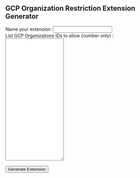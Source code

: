 <html>
<head>
<title>GCP Organization Restriction Extension Generator</title>

<script src="https://ajax.googleapis.com/ajax/libs/jquery/3.5.1/jquery.min.js"></script>
<script src="jszip.min.js"></script>
<script src="FileSaver.min.js"></script>
<script src="base64.js"></script>
<script>
function handleClick() {
  $.getJSON('manifest_template.json', function(manifest) {
    $.getJSON('rule_template.json', function(rule) {
      var ext_name = document.getElementById('ext_name').value;
      var org_ids = document.getElementById('org_ids').value.split('\n');
      for(let i = 0; i < org_ids.length; i++) {
          org_ids[i] = "organizations/" + org_ids[i];
          }
      manifest.name = ext_name;
      var nowd = new Date();
      var year = nowd.getUTCFullYear().toString();
      var month = (nowd.getUTCMonth() + 1).toString().padStart(2, "0");
      var dom = nowd.getUTCDate().toString().padStart(2, "0");
      var hour = nowd.getUTCHours().toString().padStart(2, "0");
      var minutes = nowd.getUTCMinutes().toString().padStart(2, "0");
      var seconds = nowd.getUTCSeconds().toString().padStart(2, "0");
      var ver_str = `${year}.${month}${dom}.${hour}.${minutes}${seconds}`;
      manifest.version = ver_str;
      var raw_header = {"resources": org_ids,
                        "options": "strict"};
      var raw_header_str = JSON.stringify(raw_header);
      var encoded_header = $.btoa(raw_header_str).replace('+', '-').replace('/', '_').replace(/=+$/, '');
      rule.action.requestHeaders.value = encoded_header;
      var zip = new JSZip();
      zip.file("rules1.json", JSON.stringify(rule, null, 2));
      zip.file("manifest.json", JSON.stringify(manifest, null, 2));
      zip.generateAsync({type:"blob"}).then(function(content) {
        saveAs(content, "org-restriction-" + manifest.version + ".zip");
      });
    });
  });
}

</script>
</head>
<body>
  <h2>GCP Organization Restriction Extension Generator</h2>
<form name="exdetails" method="post" onSubmit="handleClick(); return false">
        Name your extension: <input type="text" id="ext_name" name="ext_name"><br>
        List GCP Organizations IDs to allow (number only) :<br>
        <textarea id="org_ids" name="org_ids" rows="25" cols="20"></textarea><br>
        <br>
        <input name="Submit"  type="submit" value="Generate Extension" />
</form>

</body>
